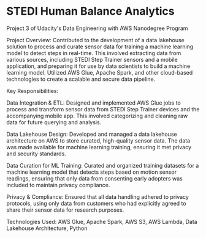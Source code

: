 # STEDI Human Balance Analytics

Project 3 of Udacity's Data Engineering with AWS Nanodegree Program

Project Overview:
Contributed to the development of a data lakehouse solution to process and curate sensor data for training a machine learning model to detect steps in real-time. This involved extracting data from various sources, including STEDI Step Trainer sensors and a mobile application, and preparing it for use by data scientists to build a machine learning model. Utilized AWS Glue, Apache Spark, and other cloud-based technologies to create a scalable and secure data pipeline.

Key Responsibilities:

Data Integration & ETL: Designed and implemented AWS Glue jobs to process and transform sensor data from STEDI Step Trainer devices and the accompanying mobile app. This involved categorizing and cleaning raw data for future querying and analysis.

Data Lakehouse Design: Developed and managed a data lakehouse architecture on AWS to store curated, high-quality sensor data. The data was made available for machine learning training, ensuring it met privacy and security standards.

Data Curation for ML Training: Curated and organized training datasets for a machine learning model that detects steps based on motion sensor readings, ensuring that only data from consenting early adopters was included to maintain privacy compliance.

Privacy & Compliance: Ensured that all data handling adhered to privacy protocols, using only data from customers who had explicitly agreed to share their sensor data for research purposes.

Technologies Used: AWS Glue, Apache Spark, AWS S3, AWS Lambda, Data Lakehouse Architecture, Python


